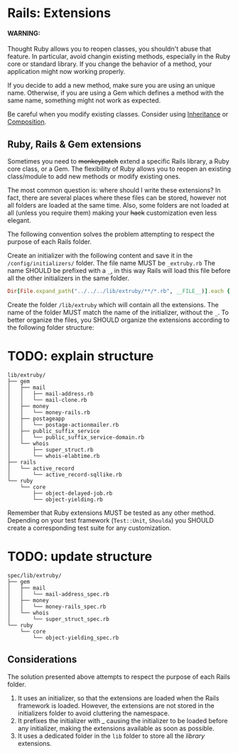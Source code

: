 # Rails: Extensions

#### WARNING:

Thought Ruby allows you to reopen classes, you shouldn't abuse that feature. In particular, avoid changin existing methods, especially in the Ruby core or standard library. If you change the behavior of a method, your application might now working properly.

If you decide to add a new method, make sure you are using an unique name. Otherwise, if you are using a Gem which defines a method with the same name, something might not work as expected.

Be careful when you modify existing classes. Consider using [Inheritance][1] or [Composition][2].

## Ruby, Rails & Gem extensions

Sometimes you need to <strike>monkeypatch</strike> extend a specific Rails library, a Ruby core class, or a Gem. The flexibility of Ruby allows you to reopen an existing class/module to add new methods or modify existing ones.

The most common question is: where should I write these extensions? In fact, there are several places where these files can be stored, however not all folders are loaded at the same time. Also, some folders are not loaded at all (unless you require them) making your <strike>hack</strike> customization even less elegant.

The following convention solves the problem attempting to respect the purpose of each Rails folder.

Create an initializer with the following content and save it in the `/config/initializers/` folder. The file name MUST be `_extruby.rb` The name SHOULD be prefixed with a `_`, in this way Rails will load this file before all the other initializers in the same folder.

```ruby
Dir[File.expand_path("../../../lib/extruby/**/*.rb", __FILE__)].each { |f| require f }
```

Create the folder `/lib/extruby` which will contain all the extensions. The name of the folder MUST match the name of the initializer, without the `_`. To better organize the files, you SHOULD organize the extensions according to the following folder structure:

 # TODO: explain structure

```
lib/extruby/
├── gem
│   ├── mail
│   │   ├── mail-address.rb
│   │   └── mail-clone.rb
│   ├── money
│   │   └── money-rails.rb
│   ├── postageapp
│   │   └── postage-actionmailer.rb
│   ├── public_suffix_service
│   │   └── public_suffix_service-domain.rb
│   └── whois
│       ├── super_struct.rb
│       └── whois-elabtime.rb
├── rails
│   └── active_record
│       └── active_record-sqllike.rb
└── ruby
    └── core
        ├── object-delayed-job.rb
        └── object-yielding.rb
```

Remember that Ruby extensions MUST be tested as any other method. Depending on your test framework (`Test::Unit`, `Shoulda`) you SHOULD create a corresponding test suite for any customization.

 # TODO: update structure

```
spec/lib/extruby/
├── gem
│   ├── mail
│   │   └── mail-address_spec.rb
│   ├── money
│   │   └── money-rails_spec.rb
│   └── whois
│       └── super_struct_spec.rb
└── ruby
    └── core
        └── object-yielding_spec.rb

```

## Considerations

The solution presented above attempts to respect the purpose of each Rails folder.

1. It uses an initializer, so that the extensions are loaded when the Rails framework is loaded. However, the extensions are not stored in the initializers folder to avoid cluttering the namespace.
1. It prefixes the initializer with _ causing the initializer to be loaded before any initializer, making the extensions available as soon as possible.
1. It uses a dedicated folder in the `lib` folder to store all the _library_ extensions.

  [1]: http://en.wikipedia.org/wiki/Inheritance_(object-oriented_programming)
  [2]: http://en.wikipedia.org/wiki/Object_composition
